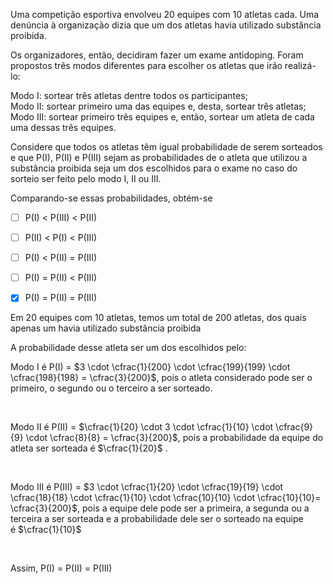 

Uma competição esportiva envolveu 20 equipes com 10 atletas cada. Uma denúncia à organização dizia que um dos atletas havia utilizado substância proibida.

Os organizadores, então, decidiram fazer um exame antidoping. Foram propostos três modos diferentes para escolher os atletas que irão realizá-lo:

Modo I: sortear três atletas dentre todos os participantes;\
Modo II: sortear primeiro uma das equipes e, desta, sortear três atletas;\
Modo III: sortear primeiro três equipes e, então, sortear um atleta de cada uma dessas três equipes.

Considere que todos os atletas têm igual probabilidade de serem sorteados e que P(I), P(II) e P(III) sejam as probabilidades de o atleta que utilizou a substância proibida seja um dos escolhidos para o exame no caso do sorteio ser feito pelo modo I, II ou III.

Comparando-se essas probabilidades, obtém-se



- [ ] P(I) < P(III) < P(II)
- [ ] P(II) < P(I) < P(III)
- [ ] P(I) < P(II) = P(III)
- [ ] P(I) = P(II) < P(III)
- [x] P(I) = P(II) = P(III)


Em 20 equipes com 10 atletas, temos um total de 200 atletas, dos quais apenas um havia utilizado substância proibida

A probabilidade desse atleta ser um dos escolhidos pelo:

Modo I é P(I) = $3 \cdot \cfrac{1}{200} \cdot \cfrac{199}{199} \cdot \cfrac{198}{198} = \cfrac{3}{200}$, pois o atleta considerado pode ser o primeiro, o segundo ou o terceiro a ser sorteado.

 

Modo II é P(II) = $\cfrac{1}{20} \cdot 3 \cdot \cfrac{1}{10} \cdot \cfrac{9}{9} \cdot \cfrac{8}{8} = \cfrac{3}{200}$, pois a probabilidade da equipe do atleta ser sorteada é $\cfrac{1}{20}$ .

 

Modo III é P(III) = $3 \cdot \cfrac{1}{20} \cdot \cfrac{19}{19} \cdot \cfrac{18}{18} \cdot \cfrac{1}{10} \cdot \cfrac{10}{10} \cdot \cfrac{10}{10}= \cfrac{3}{200}$, pois a equipe dele pode ser a primeira, a segunda ou a terceira a ser sorteada e a probabilidade dele ser o sorteado na equipe é $\cfrac{1}{10}$

 

Assim, P(I) = P(II) = P(III)
